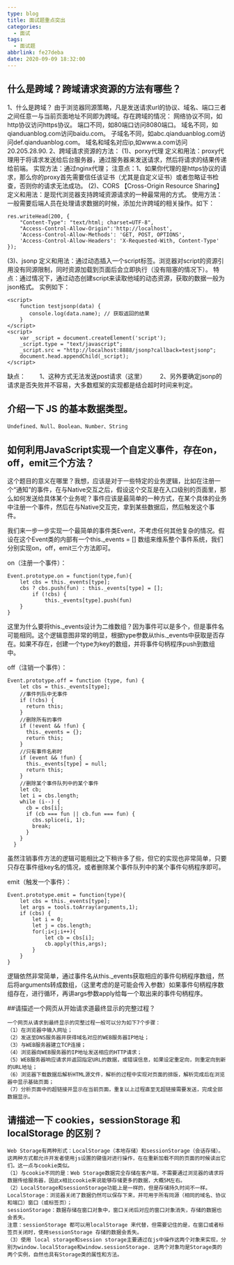```yaml
---
type: blog
title: 面试题重点突出
categories:
  - 面试
tags:
  - 面试题
abbrlink: fe27deba
date: 2020-09-09 18:32:00
---
```


## 什么是跨域？跨域请求资源的方法有哪些？
1、什么是跨域？
由于浏览器同源策略，凡是发送请求url的协议、域名、端口三者之间任意一与当前页面地址不同即为跨域。存在跨域的情况：
网络协议不同，如http协议访问https协议。
端口不同，如80端口访问8080端口。
域名不同，如qianduanblog.com访问baidu.com。
子域名不同，如abc.qianduanblog.com访问def.qianduanblog.com。
域名和域名对应ip,如www.a.com访问20.205.28.90.
2、跨域请求资源的方法：
(1)、porxy代理
定义和用法：proxy代理用于将请求发送给后台服务器，通过服务器来发送请求，然后将请求的结果传递给前端。
实现方法：通过nginx代理；
注意点：1、如果你代理的是https协议的请求，那么你的proxy首先需要信任该证书（尤其是自定义证书）或者忽略证书检查，否则你的请求无法成功。
(2)、CORS 【Cross-Origin Resource Sharing】
定义和用法：是现代浏览器支持跨域资源请求的一种最常用的方式。
使用方法：一般需要后端人员在处理请求数据的时候，添加允许跨域的相关操作。如下：
```
res.writeHead(200, {
    "Content-Type": "text/html; charset=UTF-8",
    "Access-Control-Allow-Origin":'http://localhost',
    'Access-Control-Allow-Methods': 'GET, POST, OPTIONS',
    'Access-Control-Allow-Headers': 'X-Requested-With, Content-Type'
});
```
(3)、jsonp
定义和用法：通过动态插入一个script标签。浏览器对script的资源引用没有同源限制，同时资源加载到页面后会立即执行（没有阻塞的情况下）。
特点：通过情况下，通过动态创建script来读取他域的动态资源，获取的数据一般为json格式。
实例如下：
```
<script>
    function testjsonp(data) {
       console.log(data.name); // 获取返回的结果
    }
</script>
<script>
    var _script = document.createElement('script');
    _script.type = "text/javascript";
    _script.src = "http://localhost:8888/jsonp?callback=testjsonp";
    document.head.appendChild(_script);
</script>
```
缺点：
　　1、这种方式无法发送post请求（这里）
　　2、另外要确定jsonp的请求是否失败并不容易，大多数框架的实现都是结合超时时间来判定。

## 介绍一下 JS 的基本数据类型。
```
Undefined、Null、Boolean、Number、String
```

## 如何利用JavaScript实现一个自定义事件，存在on，off，emit三个方法？

<!-- more -->

这个题目的意义在哪里？我想，应该是对于一些特定的业务逻辑，比如在注册一个“通知”的事件，在与Native交互之后，假设这个交互是在入口级别的页面里，那么如何发送给具体某个业务呢？事件应该是最简单的一种方式，在某个具体的业务中注册一个事件，然后在与Native交互完，拿到某些数据后，然后触发这个事件。

我们来一步一步实现一个最简单的事件类Event，不考虑任何其他复杂的情况。假设在这个Event类的内部有一个this._events = [] 数组来维系整个事件系统，我们分别实现on，off，emit三个方法即可。

on（注册一个事件）：
```
Event.prototype.on = function(type,fun){
    let cbs = this._events[type];
    cbs ? cbs.push(fun) : this._events[type] = [];
        if (!cbs) {
            this._events[type].push(fun)
    }        
}
```
这里为什么要将this._events设计为二维数组？因为事件可以是多个，但是事件名可能相同。这个逻辑意图非常的明显，根据type参数从this._events中获取是否存在。如果不存在，创建一个type为key的数组，并将事件句柄程序push到数组中。

off（注销一个事件）：
```
Event.prototype.off = function (type, fun) {
    let cbs = this._events[type];
    //事件列队中无事件
    if (!cbs) {
      return this;
    }
    //删除所有的事件
    if (!event && !fun) {
      this._events = {};
      return this;
    }
    //只有事件名称时
    if (event && !fun) {
      this._events[type] = null;
      return this;
    }
    //删除某个事件队列中的某个事件
    let cb;
    let i = cbs.length;
    while (i--) {
      cb = cbs[i];
      if (cb === fun || cb.fun === fun) {
        cbs.splice(i, 1);
        break;
      }
    }
  }
```
虽然注销事件方法的逻辑可能相比之下稍许多了些，但它的实现也非常简单，只要只存在事件组key名的情况，或者删除某个事件队列中的某个事件句柄程序即可。

emit（触发一个事件）：
```
Event.prototype.emit = function(type){    
    let cbs = this._events[type];    
    let args = tools.toArray(arguments,1);    
    if (cbs) {        
        let i = 0;        
        let j = cbs.length;        
        for(;i<j;i++){            
            let cb = cbs[i];            
            cb.apply(this,args);
        }
    }
}
```
逻辑依然非常简单，通过事件名从this._events获取相应的事件句柄程序数组，然后将arguments转成数组，（这里考虑的是可能会传入参数）如果事件句柄程序数组存在，进行循环，再讲args参数apply给每一个取出来的事件句柄程序。

##请描述一个网页从开始请求道最终显示的完整过程？
```
一个网页从请求到最终显示的完整过程一般可以分为如下7个步骤：
（1）在浏览器中输入网址；
（2）发送至DNS服务器并获得域名对应的WEB服务器IP地址；
（3）与WEB服务器建立TCP连接；
（4）浏览器向WEB服务器的IP地址发送相应的HTTP请求；
（5）WEB服务器响应请求并返回指定URL的数据，或错误信息，如果设定重定向，则重定向到新的URL地址；
（6）浏览器下载数据后解析HTML源文件，解析的过程中实现对页面的排版，解析完成后在浏览器中显示基础页面；
（7）分析页面中的超链接并显示在当前页面，重复以上过程直至无超链接需要发送，完成全部数据显示。
```
## 请描述一下 cookies，sessionStorage 和 localStorage 的区别？
```
Web Storage有两种形式：LocalStorage（本地存储）和sessionStorage（会话存储）。
这两种方式都允许开发者使用js设置的键值对进行操作，在在重新加载不同的页面的时候读出它们。这一点与cookie类似。
（1）与cookie不同的是：Web Storage数据完全存储在客户端，不需要通过浏览器的请求将数据传给服务器，因此x相比cookie来说能够存储更多的数据，大概5M左右。
（2）LocalStorage和sessionStorage功能上是一样的，但是存储持久时间不一样。
LocalStorage：浏览器关闭了数据仍然可以保存下来，并可用于所有同源（相同的域名、协议和端口）窗口（或标签页）；
sessionStorage：数据存储在窗口对象中，窗口关闭后对应的窗口对象消失，存储的数据也会丢失。
注意：sessionStorage 都可以用localStorage 来代替，但需要记住的是，在窗口或者标签页关闭时，使用sessionStorage 存储的数据会丢失。
（3）使用 local storage和session storage主要通过在js中操作这两个对象来实现，分别为window.localStorage和window.sessionStorage. 这两个对象均是Storage类的两个实例，自然也具有Storage类的属性和方法。
```
